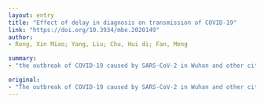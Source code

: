 ```yaml
---
layout: entry
title: "Effect of delay in diagnosis on transmission of COVID-19"
link: "https://doi.org/10.3934/mbe.2020149"
author:
- Rong, Xin Miao; Yang, Liu; Chu, Hui di; Fan, Meng

summary:
- "the outbreak of COVID-19 caused by SARS-CoV-2 in Wuhan and other cities of China is a growing global concern. Delay in diagnosis and limited hospital resources lead to a rapid spread. We investigate the effect of delay in diagnosis on the disease transmission with a new formulated dynamic model. More rigorous prevention measures are needed to control its further spread, e.g."

original:
- "The outbreak of COVID-19 caused by SARS-CoV-2 in Wuhan and other cities of China is a growing global concern. Delay in diagnosis and limited hospital resources lead to a rapid spread of COVID-19. In this study, we investigate the effect of delay in diagnosis on the disease transmission with a new formulated dynamic model. Sensitivity analyses and numerical simulations reveal that, improving the proportion of timely diagnosis and shortening the waiting time for diagnosis can not eliminate COVID-19 but can effectively decrease the basic reproduction number, significantly reduce the transmission risk, and effectively prevent the endemic of COVID-19, e.g., shorten the peak time and reduce the peak value of new confirmed cases and new infection, decrease the cumulative number of confirmed cases and total infection. More rigorous prevention measures and better treatment of patients are needed to control its further spread, e.g., increasing available hospital beds, shortening the period from symptom onset to isolation of patients, quarantining and isolating the suspected cases as well as all confirmed patients."
---
```


